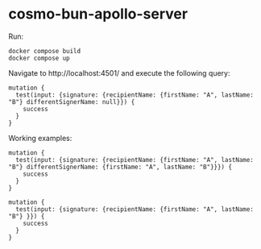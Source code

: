 # cosmo-bun-apollo-server
Run:
```
docker compose build
docker compose up
```
Navigate to http://localhost:4501/ and execute the following query:
```
mutation {
  test(input: {signature: {recipientName: {firstName: "A", lastName: "B"} differentSignerName: null}}) {
    success
  }
}

```
Working examples:
```
mutation {
  test(input: {signature: {recipientName: {firstName: "A", lastName: "B"} differentSignerName: {firstName: "A", lastName: "B"}}}) {
    success
  }
}

```

```
mutation {
  test(input: {signature: {recipientName: {firstName: "A", lastName: "B"} }}) {
    success
  }
}

```